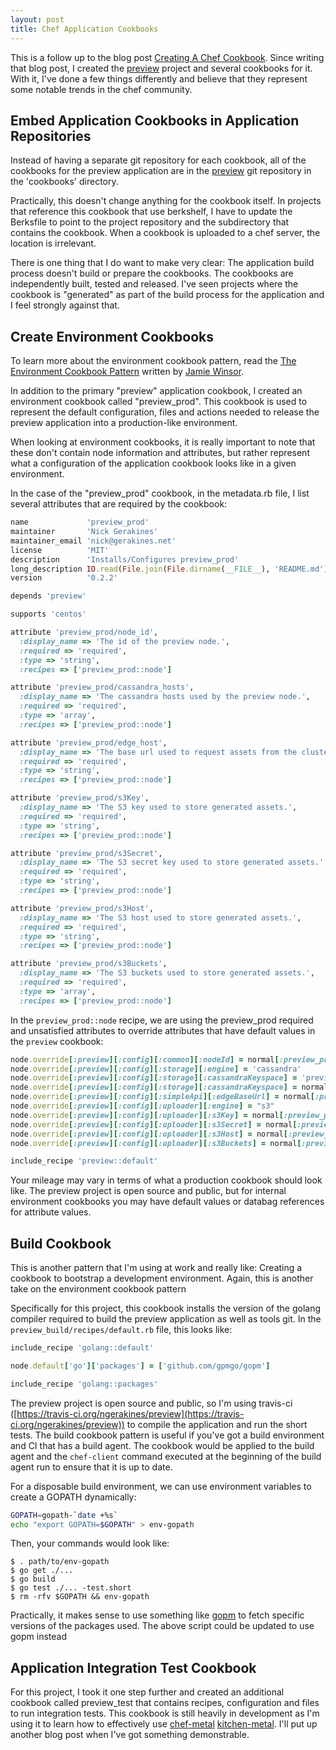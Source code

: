 ```yaml
---
layout: post
title: Chef Application Cookbooks
---
```


This is a follow up to the blog post [Creating A Chef Cookbook](http://ngerakines.me/2014/05/02/createing-a-chef-cookbook/). Since writing that blog post, I created the [preview](https://github.com/ngerakines/preview) project and several cookbooks for it. With it, I've done a few things differently and believe that they represent some notable trends in the chef community.

## Embed Application Cookbooks in Application Repositories

Instead of having a separate git repository for each cookbook, all of the cookbooks for the preview application are in the [preview](https://github.com/ngerakines/preview) git repository in the 'cookbooks' directory. 

Practically, this doesn't change anything for the cookbook itself. In projects that reference this cookbook that use berkshelf, I have to update the Berksfile to point to the project repository and the subdirectory that contains the cookbook. When a cookbook is uploaded to a chef server, the location is irrelevant.

There is one thing that I do want to make very clear: The application build process doesn't build or prepare the cookbooks. The cookbooks are independently built, tested and released. I've seen projects where the cookbook is "generated" as part of the build process for the application and I feel strongly against that.

## Create Environment Cookbooks

To learn more about the environment cookbook pattern, read the [The Environment Cookbook Pattern](http://blog.vialstudios.com/the-environment-cookbook-pattern/) written by [Jamie Winsor](https://github.com/reset).

In addition to the primary "preview" application cookbook, I created an environment cookbook called "preview_prod". This cookbook is used to represent the default configuration, files and actions needed to release the preview application into a production-like environment.

When looking at environment cookbooks, it is really important to note that these don't contain node information and attributes, but rather represent what a configuration of the application cookbook looks like in a given environment.

In the case of the "preview_prod" cookbook, in the metadata.rb file, I list several attributes that are required by the cookbook:

```ruby
name             'preview_prod'
maintainer       'Nick Gerakines'
maintainer_email 'nick@gerakines.net'
license          'MIT'
description      'Installs/Configures preview_prod'
long_description IO.read(File.join(File.dirname(__FILE__), 'README.md'))
version          '0.2.2'

depends 'preview'

supports 'centos'

attribute 'preview_prod/node_id',
  :display_name => 'The id of the preview node.',
  :required => 'required',
  :type => 'string',
  :recipes => ['preview_prod::node']

attribute 'preview_prod/cassandra_hosts',
  :display_name => 'The cassandra hosts used by the preview node.',
  :required => 'required',
  :type => 'array',
  :recipes => ['preview_prod::node']

attribute 'preview_prod/edge_host',
  :display_name => 'The base url used to request assets from the cluster.',
  :required => 'required',
  :type => 'string',
  :recipes => ['preview_prod::node']

attribute 'preview_prod/s3Key',
  :display_name => 'The S3 key used to store generated assets.',
  :required => 'required',
  :type => 'string',
  :recipes => ['preview_prod::node']

attribute 'preview_prod/s3Secret',
  :display_name => 'The S3 secret key used to store generated assets.',
  :required => 'required',
  :type => 'string',
  :recipes => ['preview_prod::node']

attribute 'preview_prod/s3Host',
  :display_name => 'The S3 host used to store generated assets.',
  :required => 'required',
  :type => 'string',
  :recipes => ['preview_prod::node']

attribute 'preview_prod/s3Buckets',
  :display_name => 'The S3 buckets used to store generated assets.',
  :required => 'required',
  :type => 'array',
  :recipes => ['preview_prod::node']
```

In the `preview_prod::node` recipe, we are using the preview_prod required and unsatisfied attributes to override attributes that have default values in the `preview` cookbook:

```ruby
node.override[:preview][:config][:common][:nodeId] = normal[:preview_prod][:node_id]
node.override[:preview][:config][:storage][:engine] = 'cassandra'
node.override[:preview][:config][:storage][:cassandraKeyspace] = 'preview'
node.override[:preview][:config][:storage][:cassandraKeyspace] = normal[:preview_prod][:cassandra_hosts]
node.override[:preview][:config][:simpleApi][:edgeBaseUrl] = normal[:preview_prod][:edge_host]
node.override[:preview][:config][:uploader][:engine] = "s3"
node.override[:preview][:config][:uploader][:s3Key] = normal[:preview_prod][:s3Key]
node.override[:preview][:config][:uploader][:s3Secret] = normal[:preview_prod][:s3Secret]
node.override[:preview][:config][:uploader][:s3Host] = normal[:preview_prod][:s3Host]
node.override[:preview][:config][:uploader][:s3Buckets] = normal[:preview_prod][:s3Buckets]

include_recipe 'preview::default'
```

Your mileage may vary in terms of what a production cookbook should look like. The preview project is open source and public, but for internal environment cookbooks you may have default values or databag references for attribute values.

## Build Cookbook

This is another pattern that I'm using at work and really like: Creating a cookbook to bootstrap a development environment. Again, this is another take on the environment cookbook pattern

Specifically for this project, this cookbook installs the version of the golang compiler required to build the preview application as well as tools git. In the `preview_build/recipes/default.rb` file, this looks like:

```ruby
include_recipe 'golang::default'

node.default['go']['packages'] = ['github.com/gpmgo/gopm']

include_recipe 'golang::packages'
```

The preview project is open source and public, so I'm using travis-ci ([https://travis-ci.org/ngerakines/preview](https://travis-ci.org/ngerakines/preview)) to compile the application and run the short tests. The build cookbook pattern is useful if you've got a build environment and CI that has a build agent. The cookbook would be applied to the build agent and the `chef-client` command executed at the beginning of the build agent run to ensure that it is up to date.

For a disposable build environment, we can use environment variables to create a GOPATH dynamically:

```bash
GOPATH=gopath-`date +%s`
echo "export GOPATH=$GOPATH" > env-gopath
```

Then, your commands would look like:

    $ . path/to/env-gopath
    $ go get ./...
    $ go build
    $ go test ./... -test.short
    $ rm -rfv $GOPATH && env-gopath

Practically, it makes sense to use something like [gopm](https://github.com/gpmgo/gopm) to fetch specific versions of the packages used. The above script could be updated to use gopm instead

## Application Integration Test Cookbook

For this project, I took it one step further and created an additional cookbook called preview_test that contains recipes, configuration and files to run integration tests. This cookbook is still heavily in development as I'm using it to learn how to effectively use [chef-metal](https://github.com/opscode/chef-metal) [kitchen-metal](https://github.com/doubt72/kitchen-metal). I'll put up another blog post when I've got something demonstrable.
